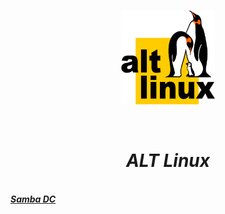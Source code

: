 <br/>
<p align="center">
<img src="./Alt_Logo.png" width="150" height="150"/>
</p><br/>
<h1 align="Center"><i>ALT Linux</i></h1>
 <br/>
<i> <a href="https://github.com/dimoroz772/Linux_ALT/blob/main/Samba_DC"><b>Samba DC</b></a><br/><i/>
